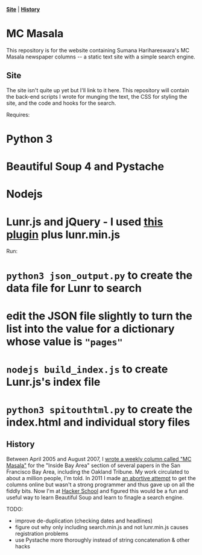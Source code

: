 **[Site](#site)** |
**[History](#history)** 

# MC Masala

This repository is for the website containing Sumana Harihareswara's MC Masala newspaper columns -- a static text site with a simple search engine.

## Site

The site isn't quite up yet but I'll link to it here. This repository will contain the back-end scripts I wrote for munging the text, the CSS for styling the site, and the code and hooks for the search.

Requires:
# Python 3
# Beautiful Soup 4 and Pystache
# Nodejs
# Lunr.js and jQuery - I used [this plugin](https://github.com/slashdotdash/jekyll-lunr-js-search/blob/master/build/search.min.js) plus lunr.min.js

Run:
# `python3 json_output.py` to create the data file for Lunr to search
# edit the JSON file slightly to turn the list into the value for a dictionary whose value is `"pages"`
# `nodejs build_index.js` to create Lunr.js's index file
# `python3 spitouthtml.py` to create the index.html and individual story files

## History

Between April 2005 and August 2007, I [wrote a weekly column called "MC Masala"](http://www.harihareswara.net/sumana/2011/02/23/0) for the "Inside Bay Area" section of several papers in the San Francisco Bay Area, including the Oakland Tribune. My work circulated to about a million people, I'm told. In 2011 I made [an abortive attempt](http://www.harihareswara.net/masala) to get the columns online but wasn't a strong programmer and thus gave up on all the fiddly bits. Now I'm at [Hacker School](http://hackerschool.com/) and figured this would be a fun and useful way to learn Beautiful Soup and learn to finagle a search engine.

TODO:
* improve de-duplication (checking dates and headlines)
* figure out why only including search.min.js and not lunr.min.js causes registration problems
* use Pystache more thoroughly instead of string concatenation & other hacks